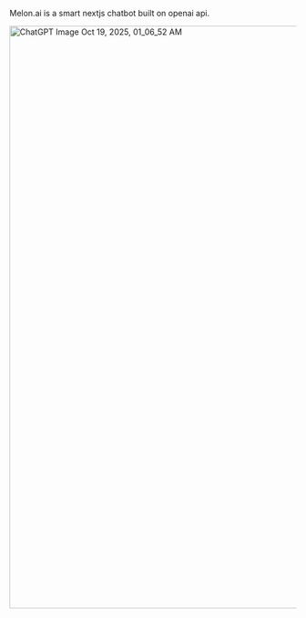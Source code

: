Melon.ai is a smart nextjs chatbot built on openai api.

<img width="1536" height="1024" alt="ChatGPT Image Oct 19, 2025, 01_06_52 AM" src="https://github.com/user-attachments/assets/fe58e1a8-162d-45de-99c2-ca2d0ae68199" />
